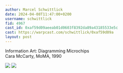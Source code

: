 ```yaml
---
author: Marcel Schwittlick
date: 2024-04-08T11:47:00+0200
username: schwittlick
fid: 4967
cast_id: 0xaf59d09aeeab01d0603f8392da89a43185533e5c
cast: https://warpcast.com/schwittlick/0xaf59d09a
layout: post
---
```

Information Art: Diagramming Microchips  
Cara McCarty, MoMA, 1990  

![](https://imagedelivery.net/BXluQx4ige9GuW0Ia56BHw/a41302b6-44e8-4eb3-434c-4a0c5dedf800/original)
![](https://imagedelivery.net/BXluQx4ige9GuW0Ia56BHw/5a7ae595-250f-437f-ed95-a2777bd4f700/original)